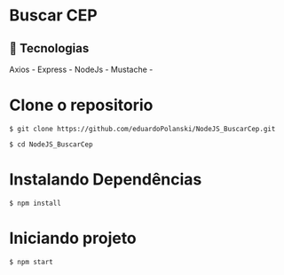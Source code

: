 # Buscar CEP

## 🚀 Tecnologias

Axios -
Express -
NodeJs - 
Mustache -

# Clone o repositorio

    $ git clone https://github.com/eduardoPolanski/NodeJS_BuscarCep.git
  
    $ cd NodeJS_BuscarCep

# Instalando Dependências
		
    $ npm install

 # Iniciando projeto

	$ npm start 
